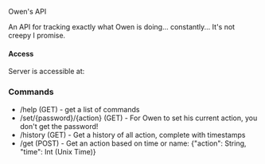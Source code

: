 Owen's API

An API for tracking exactly what Owen is doing... constantly...
It's not creepy I promise.

#### Access
Server is accessible at: 

### Commands

- /help (GET) - get a list of commands
- /set/{password}/{action} (GET) - For Owen to set his current action, you don't get the password!
- /history (GET) - Get a history of all action, complete with timestamps
- /get (POST) - Get an action based on time or name: {"action": String, "time": Int (Unix Time)}